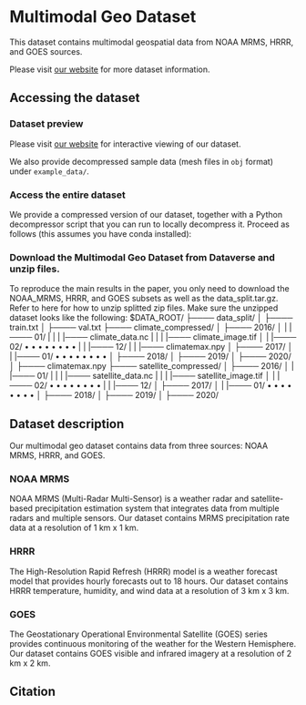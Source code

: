 # Multimodal Geo Dataset
This dataset contains multimodal geospatial data from NOAA MRMS, HRRR, and GOES sources.

Please visit [our website](https://jiang28.github.io/multimodal-geo-dataset.github.io/) for more dataset information.

## Accessing the dataset

### Dataset preview

Please visit [our website](https://jiang28.github.io/multimodal-geo-dataset.github.io/) for interactive viewing of our dataset.

We also provide decompressed sample data (mesh files in `obj` format) under `example_data/`.

### Access the entire dataset
We provide a compressed version of our dataset, together with a Python decompressor script that you can run to locally decompress it. Proceed as follows (this assumes you have conda installed):

### Download the Multimodal Geo Dataset from Dataverse and unzip files.
To reproduce the main results in the paper, you only need to download the NOAA_MRMS, HRRR, and GOES subsets as well as the data_split.tar.gz.
Refer to here for how to unzip splitted zip files.
Make sure the unzipped dataset looks like the following:
$DATA_ROOT/
├──── data_split/
│     ├──── train.txt
│     ├──── val.txt
├──── climate_compressed/
│     ├──── 2016/
│     |     |──── 01/
|     |     |     |──── climate_data.nc
|     |     |     |──── climate_image.tif
│     |     |──── 02/
•     •     •     •
•     •     •     •
|     |     |──── 12/
|     |     |──── climatemax.npy
│     ├──── 2017/
│     |     |──── 01/
•     •     •     •
•     •     •     •
│     ├──── 2018/
│     ├──── 2019/
│     ├──── 2020/
│     ├──── climatemax.npy
├──── satellite_compressed/
│     ├──── 2016/
│     |     |──── 01/
|     |     |     |──── satellite_data.nc
|     |     |     |──── satellite_image.tif
│     |     |──── 02/
•     •     •     •
•     •     •     •
|     |     |──── 12/
│     ├──── 2017/
│     |     |──── 01/
•     •     •     •
•     •     •     •
│     ├──── 2018/
│     ├──── 2019/
│     ├──── 2020/

## Dataset description

Our multimodal geo dataset contains data from three sources: NOAA MRMS, HRRR, and GOES.

### NOAA MRMS

NOAA MRMS (Multi-Radar Multi-Sensor) is a weather radar and satellite-based precipitation estimation system that integrates data from multiple radars and multiple sensors. Our dataset contains MRMS precipitation rate data at a resolution of 1 km x 1 km.

### HRRR

The High-Resolution Rapid Refresh (HRRR) model is a weather forecast model that provides hourly forecasts out to 18 hours. Our dataset contains HRRR temperature, humidity, and wind data at a resolution of 3 km x 3 km.

### GOES

The Geostationary Operational Environmental Satellite (GOES) series provides continuous monitoring of the weather for the Western Hemisphere. Our dataset contains GOES visible and infrared imagery at a resolution of 2 km x 2 km.

## Citation



